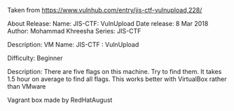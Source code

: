 Taken from https://www.vulnhub.com/entry/jis-ctf-vulnupload,228/ 

About Release:
    Name: JIS-CTF: VulnUpload
    Date release: 8 Mar 2018
    Author: Mohammad Khreesha
    Series: JIS-CTF

Description:
VM Name: JIS-CTF : VulnUpload

Difficulty: Beginner

Description: There are five flags on this machine. Try to find them. It takes 1.5 hour on average to find all flags.
This works better with VirtualBox rather than VMware
 
Vagrant box made by RedHatAugust
